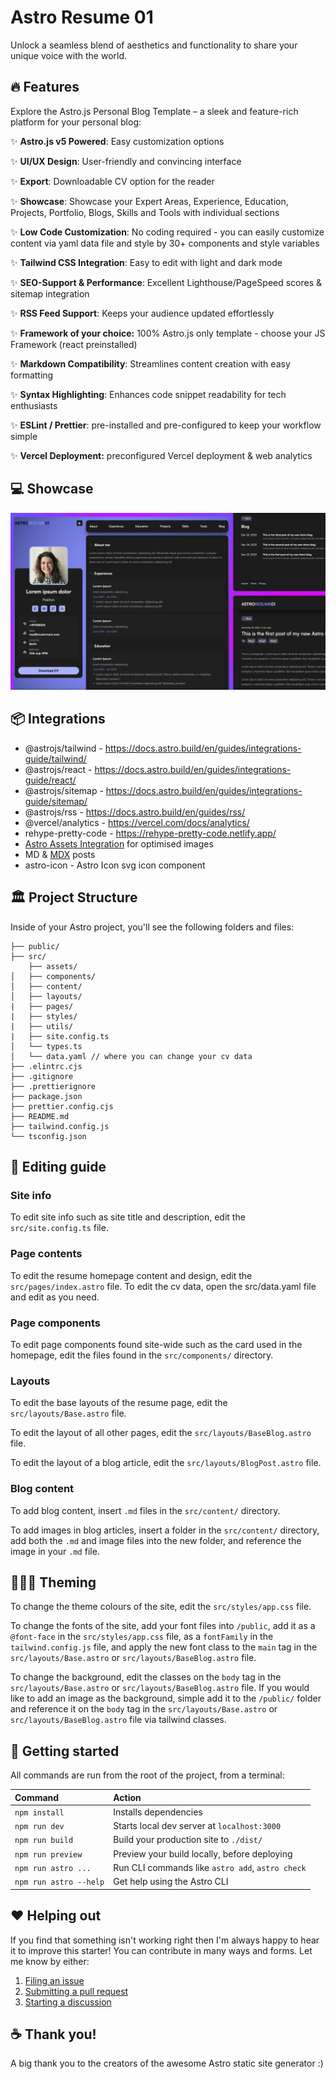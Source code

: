 # Astro Resume 01

Unlock a seamless blend of aesthetics and functionality to share your unique voice with the world.

## 🔥 Features

Explore the Astro.js Personal Blog Template – a sleek and feature-rich platform for your personal blog:

✨ **Astro.js v5 Powered**: Easy customization options

✨ **UI/UX Design**: User-friendly and convincing interface

✨ **Export**: Downloadable CV option for the reader

✨ **Showcase**: Showcase your Expert Areas, Experience, Education, Projects, Portfolio, Blogs, Skills and Tools with individual sections

✨ **Low Code Customization**: No coding required - you can easily customize content via yaml data file and style by 30+ components and style variables

✨ **Tailwind CSS Integration**: Easy to edit with light and dark mode

✨ **SEO-Support & Performance**: Excellent Lighthouse/PageSpeed scores & sitemap integration

✨ **RSS Feed Support**: Keeps your audience updated effortlessly

✨ **Framework of your choice:** 100% Astro.js only template - choose your JS Framework (react preinstalled)

✨ **Markdown Compatibility**: Streamlines content creation with easy formatting

✨ **Syntax Highlighting**: Enhances code snippet readability for tech enthusiasts

✨ **ESLint / Prettier**: pre-installed and pre-configured to keep your workflow simple

✨ **Vercel Deployment:** preconfigured Vercel deployment & web analytics

## 💻 Showcase

![showcase](/showcase/Showcase_black.png 'dev-quiachonj-us')

## 📦 Integrations

- @astrojs/tailwind - https://docs.astro.build/en/guides/integrations-guide/tailwind/
- @astrojs/react - https://docs.astro.build/en/guides/integrations-guide/react/
- @astrojs/sitemap - https://docs.astro.build/en/guides/integrations-guide/sitemap/
- @astrojs/rss - https://docs.astro.build/en/guides/rss/
- @vercel/analytics - https://vercel.com/docs/analytics/
- rehype-pretty-code - https://rehype-pretty-code.netlify.app/
- [Astro Assets Integration](https://docs.astro.build/en/guides/assets/) for optimised images
- MD & [MDX](https://docs.astro.build/en/guides/markdown-content/#mdx-only-features) posts
- astro-icon - Astro Icon svg icon component

## 🏛️ Project Structure

Inside of your Astro project, you'll see the following folders and files:

```text
├── public/
├── src/
    ├── assets/
│   ├── components/
│   ├── content/
│   ├── layouts/
|   ├── pages/
|   ├── styles/
|   ├── utils/
|   ├── site.config.ts
│   └── types.ts
│   └── data.yaml // where you can change your cv data
├── .elintrc.cjs
├── .gitignore
├── .prettierignore
├── package.json
├── prettier.config.cjs
├── README.md
├── tailwind.config.js
└── tsconfig.json
```

## 📝 Editing guide

### Site info

To edit site info such as site title and description, edit the `src/site.config.ts` file.

### Page contents

To edit the resume homepage content and design, edit the `src/pages/index.astro` file.
To edit the cv data, open the src/data.yaml file and edit as you need.

### Page components

To edit page components found site-wide such as the card used in the homepage, edit the files found in the `src/components/` directory.

### Layouts

To edit the base layouts of the resume page, edit the `src/layouts/Base.astro` file.

To edit the layout of all other pages, edit the `src/layouts/BaseBlog.astro` file.

To edit the layout of a blog article, edit the `src/layouts/BlogPost.astro` file.

### Blog content

To add blog content, insert `.md` files in the `src/content/` directory.

To add images in blog articles, insert a folder in the `src/content/` directory, add both the `.md` and image files into the new folder, and reference the image in your `.md` file.

## 👨🏻‍🎨 Theming

To change the theme colours of the site, edit the `src/styles/app.css` file.

To change the fonts of the site, add your font files into `/public`, add it as a `@font-face` in the `src/styles/app.css` file, as a `fontFamily` in the `tailwind.config.js` file, and apply the new font class to the `main` tag in the `src/layouts/Base.astro` or `src/layouts/BaseBlog.astro` file.

To change the background, edit the classes on the `body` tag in the `src/layouts/Base.astro` or `src/layouts/BaseBlog.astro` file. If you would like to add an image as the background, simple add it to the `/public/` folder and reference it on the `body` tag in the `src/layouts/Base.astro` or `src/layouts/BaseBlog.astro` file via tailwind classes.

## 🚀 Getting started

All commands are run from the root of the project, from a terminal:

| Command                | Action                                           |
| :--------------------- | :----------------------------------------------- |
| `npm install`          | Installs dependencies                            |
| `npm run dev`          | Starts local dev server at `localhost:3000`      |
| `npm run build`        | Build your production site to `./dist/`          |
| `npm run preview`      | Preview your build locally, before deploying     |
| `npm run astro ...`    | Run CLI commands like `astro add`, `astro check` |
| `npm run astro --help` | Get help using the Astro CLI                     |

## ❤️ Helping out

If you find that something isn't working right then I'm always happy to hear it to improve this starter! You can contribute in many ways and forms. Let me know by either:

1. [Filing an issue](https://github.com/nicdun/astro-resume/issues)
2. [Submitting a pull request](https://github.com/nicdun/astro-resume/pulls)
3. [Starting a discussion](https://github.com/nicdun/astro-resume/discussions)

## ☕ Thank you!

A big thank you to the creators of the awesome Astro static site generator :)
